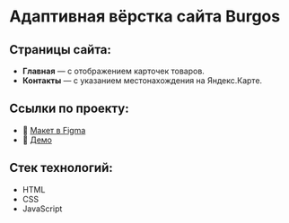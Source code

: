 # Адаптивная вёрстка сайта **Burgos**

## Страницы сайта:
- **Главная** — с отображением карточек товаров.
- **Контакты** — с указанием местонахождения на Яндекс.Карте.

## Ссылки по проекту:
- 🔗 [Макет в Figma](https://www.figma.com/design/8muxUNt1PwGH5byQR6LZG8/Burgers-Menu-Responsive?node-id=0-1&p=f&t=aUIAdGzOVgyLuwvB-0)
- 🔗 [Демо](https://burger-layout-alpha.vercel.app/index.html)

## Стек технологий:
- HTML  
- CSS  
- JavaScript
